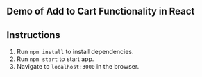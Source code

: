 ## Demo of Add to Cart Functionality in React

## Instructions
1. Run `npm install` to install dependencies.
2. Run `npm start` to start app.
2. Navigate to `localhost:3000` in the browser.